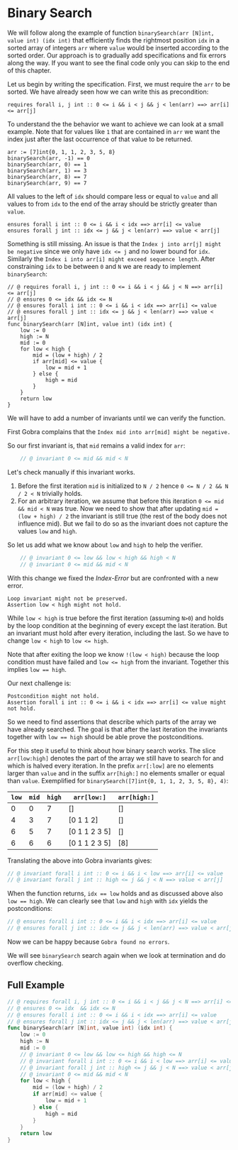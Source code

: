 # Binary Search

We will follow along the example of function `binarySearch(arr [N]int, value int) (idx int)` that efficiently finds the rightmost position `idx` in a sorted array of integers `arr` where `value` would be inserted according to the sorted order.
Our approach is to gradually add specifications and fix errors along the way.
If you want to see the final code only you can skip to the end of this chapter.

Let us begin by writing the specification.
First, we must require the `arr` to be sorted.
We have already seen how we can write this as precondition:
``` gobra
requires forall i, j int :: 0 <= i && i < j && j < len(arr) ==> arr[i] <= arr[j]
```

To understand the the behavior we want to achieve we can look at a small example.
Note that for values like `1` that are contained in `arr` we want the index just after the last occurrence of that value to be returned.
``` gobra
arr := [7]int{0, 1, 1, 2, 3, 5, 8}
binarySearch(arr, -1) == 0
binarySearch(arr, 0) == 1
binarySearch(arr, 1) == 3
binarySearch(arr, 8) == 7
binarySearch(arr, 9) == 7
```
<!-- we can't assert them with our version...  -->

All values to the left of `idx` should compare less or equal to `value`
and all values to from `idx` to the end of the array should be strictly greater than `value`.
``` gobra
ensures forall i int :: 0 <= i && i < idx ==> arr[i] <= value
ensures forall j int :: idx <= j && j < len(arr) ==> value < arr[j]
```
Something is still missing.
An issue is that the `Index j into arr[j] might be negative` since we only have `idx <= j` and no lower bound for `idx`.
Similarly the `Index i into arr[i] might exceed sequence length`.
After constraining `idx` to be between `0` and `N` we are ready to implement `binarySearch`:
``` gobra
// @ requires forall i, j int :: 0 <= i && i < j && j < N ==> arr[i] <= arr[j]
// @ ensures 0 <= idx && idx <= N
// @ ensures forall i int :: 0 <= i && i < idx ==> arr[i] <= value
// @ ensures forall j int :: idx <= j && j < len(arr) ==> value < arr[j]
func binarySearch(arr [N]int, value int) (idx int) {
	low := 0
	high := N
	mid := 0
	for low < high {
		mid = (low + high) / 2
		if arr[mid] <= value {
			low = mid + 1
		} else {
			high = mid
		}
	}
	return low
}
```
We will have to add a number of invariants until we can verify the function.

First Gobra complains that the `Index mid into arr[mid] might be negative.`

So our first invariant is, that `mid` remains a valid index for `arr`:
``` go
	// @ invariant 0 <= mid && mid < N
```
Let's check manually if this invariant works.
1. Before the first iteration `mid` is initialized to `N / 2` hence `0 <= N / 2 && N / 2 < N` trivially holds.
2. For an arbitrary iteration, we assume that before this iteration `0 <= mid && mid < N` was true. Now we need to show that after updating `mid = (low + high) / 2`  the invariant is still true (the rest of the body does not influence mid). But we fail to do so as the invariant does not capture the values `low` and `high`.

So let us add what we know about `low` and `high` to help the verifier.
``` go
	// @ invariant 0 <= low && low < high && high < N
	// @ invariant 0 <= mid && mid < N
```
With this change we fixed the *Index-Error* but are confronted with a new error.
``` text
Loop invariant might not be preserved. 
Assertion low < high might not hold.
```
While `low < high` is true before the first iteration (assuming `N>0`)
and holds by the loop condition at the beginning of every except the last iteration.
But an invariant must hold after every iteration, including the last.
So we have to change `low < high` to `low <= high`.

Note that after exiting the loop we know `!(low < high)` because the loop condition must have failed and `low <= high` from the invariant.
Together this implies `low == high`.

Our next challenge is:
``` text
Postcondition might not hold. 
Assertion forall i int :: 0 <= i && i < idx ==> arr[i] <= value might not hold.
```

So we need to find assertions that describe which parts of the array we have already searched.
The goal is that after the last iteration the invariants together with `low == high` should be able prove the postconditions.

For this step it useful to think about how binary search works.
The slice `arr[low:high]` denotes the part of the array we still have to search for and which is halved every iteration.
In the prefix `arr[:low]` are no elements larger than `value`
and in the suffix `arr[high:]` no elements smaller or equal than `value`.
Exemplified for `binarySearch([7]int{0, 1, 1, 2, 3, 5, 8}, 4)`:

| `low` | `mid` | `high` | `arr[low:]`   | `arr[high:]` |
|-------|-------|--------|---------------|--------------|
| 0     | 0     | 7      | []            | []           |
| 4     | 3     | 7      | [0 1 1 2]     | []           |
| 6     | 5     | 7      | [0 1 1 2 3 5] | []           |
| 6     | 6     | 6      | [0 1 1 2 3 5] | [8]          |

Translating the above into Gobra invariants gives:
``` go
// @ invariant forall i int :: 0 <= i && i < low ==> arr[i] <= value
// @ invariant forall j int :: high <= j && j < N ==> value < arr[j]
```

When the function returns, `idx == low` holds and as discussed above also `low == high`.
We can clearly see that `low` and `high` with `idx` yields the postconditions:

``` go
// @ ensures forall i int :: 0 <= i && i < idx ==> arr[i] <= value
// @ ensures forall j int :: idx <= j && j < len(arr) ==> value < arr[j]
```

Now we can be happy because `Gobra found no errors`.

We will see `binarySearch` search again when we look at termination and do overflow checking.

## Full Example

``` go
// @ requires forall i, j int :: 0 <= i && i < j && j < N ==> arr[i] <= arr[j]
// @ ensures 0 <= idx  && idx <= N
// @ ensures forall i int :: 0 <= i && i < idx ==> arr[i] <= value
// @ ensures forall j int :: idx <= j && j < len(arr) ==> value < arr[j]
func binarySearch(arr [N]int, value int) (idx int) {
	low := 0
	high := N
	mid := 0
	// @ invariant 0 <= low && low <= high && high <= N
	// @ invariant forall i int :: 0 <= i && i < low ==> arr[i] <= value
	// @ invariant forall j int :: high <= j && j < N ==> value < arr[j]
	// @ invariant 0 <= mid && mid < N
	for low < high {
		mid = (low + high) / 2
		if arr[mid] <= value {
			low = mid + 1
		} else {
			high = mid
		}
	}
	return low
}
```

<!-- Client Code  -->
<!-- ``` go -->
<!-- // @ requires forall i, j int :: 0 <= i && i < j && j < len(arr) ==> arr[i] <= arr[j] -->
<!-- // @ ensures found == -1 ==> forall i int :: 0 <= i && i < len(arr) ==> arr[i] != value -->
<!-- // @ ensures found != -1 ==> 0 <= found && found < len(arr) && arr[found] == value -->
<!-- func find(arr [N]int, value int) (found int) { -->
<!-- 	idx := binarySearch(arr, value) -->
<!-- 	if idx == 0 || arr[idx-1] != value { -->
<!-- 		return -1 -->
<!-- 	} else { -->
<!-- 		return idx - 1 -->
<!-- 	} -->
<!-- } -->
<!-- ``` -->

